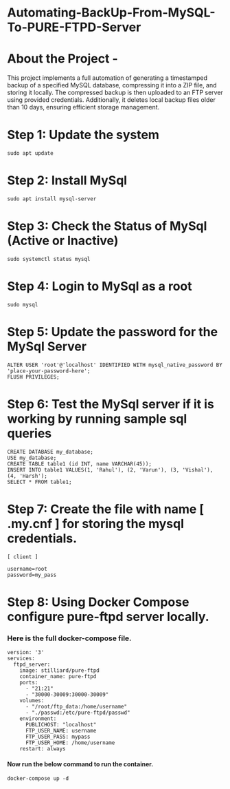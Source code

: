# Automating-BackUp-From-MySQL-To-PURE-FTPD-Server
# About the Project -

This project implements a full automation of generating a timestamped backup of a specified MySQL database, compressing it into a ZIP file, and storing it locally. The compressed backup is then uploaded to an FTP server using provided credentials. Additionally, it deletes local backup files older than 10 days, ensuring efficient storage management.

# Step 1: Update the system

    sudo apt update

# Step 2: Install MySql

    sudo apt install mysql-server

# Step 3: Check the Status of MySql (Active or Inactive)

    sudo systemctl status mysql

# Step 4: Login to MySql as a root

    sudo mysql

# Step 5: Update the password for the MySql Server

    ALTER USER 'root'@'localhost' IDENTIFIED WITH mysql_native_password BY 'place-your-password-here';
    FLUSH PRIVILEGES;

# Step 6: Test the MySql server if it is working by running sample sql queries

    CREATE DATABASE my_database;
    USE my_database;
    CREATE TABLE table1 (id INT, name VARCHAR(45));
    INSERT INTO table1 VALUES(1, 'Rahul'), (2, 'Varun'), (3, 'Vishal'), (4, 'Harsh');
    SELECT * FROM table1;

# Step 7: Create the file with name [ .my.cnf ] for storing the mysql credentials.

    [ client ]

    username=root
    password=my_pass

# Step 8: Using Docker Compose configure pure-ftpd server locally.
<h3> Here is the full docker-compose file.</h3>

    version: '3'
    services:
      ftpd_server:
        image: stilliard/pure-ftpd
        container_name: pure-ftpd
        ports:
          - "21:21"
          - "30000-30009:30000-30009"
        volumes: 
          - "/root/ftp_data:/home/username"
          - "./passwd:/etc/pure-ftpd/passwd"
        environment:
          PUBLICHOST: "localhost"
          FTP_USER_NAME: username
          FTP_USER_PASS: mypass
          FTP_USER_HOME: /home/username
        restart: always

<h4>Now run the below command to run the container.</h4>

    docker-compose up -d


